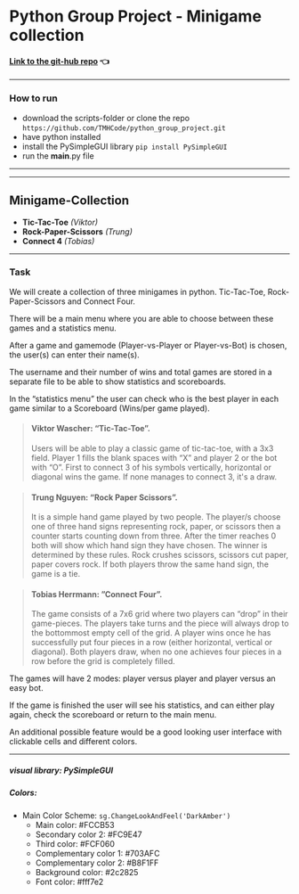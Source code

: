 # Python Group Project - Minigame collection

#### [Link to the git-hub repo](https://github.com/TMHCode/python_group_project) 👈 
___
### How to run
- download the scripts-folder or clone the repo ```https://github.com/TMHCode/python_group_project.git```
- have python installed
- install the PySimpleGUI library ```pip install PySimpleGUI```
- run the __main__.py file
___
___
## Minigame-Collection
- **Tic-Tac-Toe** _(Viktor)_
- **Rock-Paper-Scissors** _(Trung)_
- **Connect 4** _(Tobias)_
___
### Task
We will create a collection of three minigames in python. Tic-Tac-Toe, Rock-Paper-Scissors
and Connect Four.

There will be a main menu where you are able to choose between these games and a
statistics menu.

After a game and gamemode (Player-vs-Player or Player-vs-Bot) is chosen, the user(s) can
enter their name(s).

The username and their number of wins and total games are stored in a
separate file to be able to show statistics and scoreboards.

In the “statistics menu” the user can check who is the best player in each game similar to a
Scoreboard (Wins/per game played).

>#### Viktor Wascher: “Tic-Tac-Toe”.
>Users will be able to play a classic game of tic-tac-toe, with a 3x3 field.
Player 1 fills the blank spaces with “X” and player 2 or the bot with “O”. First to connect 3 of
his symbols vertically, horizontal or diagonal wins the game.
If none manages to connect 3, it's a draw.

>#### Trung Nguyen: “Rock Paper Scissors”.
>It is a simple hand game played by two people.
The player/s choose one of three hand signs representing rock, paper, or scissors then a
counter starts counting down from three. After the timer reaches 0 both will show which hand
sign they have chosen.
The winner is determined by these rules.
Rock crushes scissors, scissors cut paper, paper covers rock.
If both players throw the same hand sign, the game is a tie.

>#### Tobias Herrmann: ”Connect Four”.
>The game consists of a 7x6 grid where two players can “drop” in their game-pieces. The
players take turns and the piece will always drop to the bottommost empty cell of the grid. A
player wins once he has successfully put four pieces in a row (either horizontal, vertical or
diagonal). Both players draw, when no one achieves four pieces in a row before the grid is
completely filled.

The games will have 2 modes: player versus player and player versus an easy bot.

If the game is finished the user will see his statistics, and can either play again, check the
scoreboard or return to the main menu.

An additional possible feature would be a good looking user interface with clickable cells and
different colors.
___
##### visual library: **PySimpleGUI**

##### Colors:
- Main Color Scheme: ```sg.ChangeLookAndFeel('DarkAmber')```
  - Main color: #FCCB53
  - Secondary color 2: #FC9E47
  - Third color: #FCF060
  - Complementary color 1: #703AFC
  - Complementary color 2: #B8F1FF
  - Background color: #2c2825
  - Font color: #fff7e2
  

